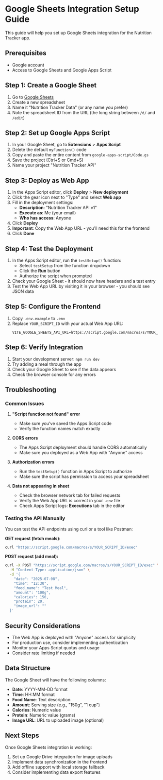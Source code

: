 # Google Sheets Integration Setup Guide

This guide will help you set up Google Sheets integration for the Nutrition Tracker app.

## Prerequisites

- Google account
- Access to Google Sheets and Google Apps Script

## Step 1: Create a Google Sheet

1. Go to [Google Sheets](https://sheets.google.com)
2. Create a new spreadsheet
3. Name it "Nutrition Tracker Data" (or any name you prefer)
4. Note the spreadsheet ID from the URL (the long string between `/d/` and `/edit`)

## Step 2: Set up Google Apps Script

1. In your Google Sheet, go to **Extensions** > **Apps Script**
2. Delete the default `myFunction()` code
3. Copy and paste the entire content from `google-apps-script/Code.gs`
4. Save the project (Ctrl+S or Cmd+S)
5. Name your project "Nutrition Tracker API"

## Step 3: Deploy as Web App

1. In the Apps Script editor, click **Deploy** > **New deployment**
2. Click the gear icon next to "Type" and select **Web app**
3. Fill in the deployment settings:
   - **Description**: "Nutrition Tracker API v1"
   - **Execute as**: Me (your email)
   - **Who has access**: Anyone
4. Click **Deploy**
5. **Important**: Copy the Web App URL - you'll need this for the frontend
6. Click **Done**

## Step 4: Test the Deployment

1. In the Apps Script editor, run the `testSetup()` function:
   - Select `testSetup` from the function dropdown
   - Click the **Run** button
   - Authorize the script when prompted
2. Check your Google Sheet - it should now have headers and a test entry
3. Test the Web App URL by visiting it in your browser - you should see JSON data

## Step 5: Configure the Frontend

1. Copy `.env.example` to `.env`
2. Replace `YOUR_SCRIPT_ID` with your actual Web App URL:
   ```
   VITE_GOOGLE_SHEETS_API_URL=https://script.google.com/macros/s/YOUR_ACTUAL_SCRIPT_ID/exec
   ```

## Step 6: Verify Integration

1. Start your development server: `npm run dev`
2. Try adding a meal through the app
3. Check your Google Sheet to see if the data appears
4. Check the browser console for any errors

## Troubleshooting

### Common Issues

1. **"Script function not found" error**
   - Make sure you've saved the Apps Script code
   - Verify the function names match exactly

2. **CORS errors**
   - The Apps Script deployment should handle CORS automatically
   - Make sure you deployed as a Web App with "Anyone" access

3. **Authorization errors**
   - Run the `testSetup()` function in Apps Script to authorize
   - Make sure the script has permission to access your spreadsheet

4. **Data not appearing in sheet**
   - Check the browser network tab for failed requests
   - Verify the Web App URL is correct in your `.env` file
   - Check Apps Script logs: **Executions** tab in the editor

### Testing the API Manually

You can test the API endpoints using curl or a tool like Postman:

**GET request (fetch meals):**
```bash
curl "https://script.google.com/macros/s/YOUR_SCRIPT_ID/exec"
```

**POST request (add meal):**
```bash
curl -X POST "https://script.google.com/macros/s/YOUR_SCRIPT_ID/exec" \
  -H "Content-Type: application/json" \
  -d '{
    "date": "2025-07-08",
    "time": "12:30",
    "food_name": "Test Meal",
    "amount": "100g",
    "calories": 150,
    "protein": 20,
    "image_url": ""
  }'
```

## Security Considerations

- The Web App is deployed with "Anyone" access for simplicity
- For production use, consider implementing authentication
- Monitor your Apps Script quotas and usage
- Consider rate limiting if needed

## Data Structure

The Google Sheet will have the following columns:
- **Date**: YYYY-MM-DD format
- **Time**: HH:MM format  
- **Food Name**: Text description
- **Amount**: Serving size (e.g., "150g", "1 cup")
- **Calories**: Numeric value
- **Protein**: Numeric value (grams)
- **Image URL**: URL to uploaded image (optional)

## Next Steps

Once Google Sheets integration is working:
1. Set up Google Drive integration for image uploads
2. Implement data synchronization in the frontend
3. Add offline support with local storage fallback
4. Consider implementing data export features
